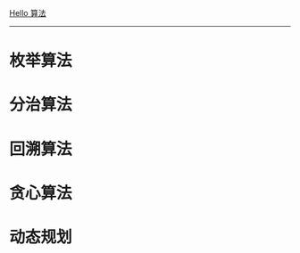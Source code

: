 [Hello 算法](https://www.hello-algo.com/)

---

# 枚举算法




# 分治算法





# 回溯算法





# 贪心算法





# 动态规划

